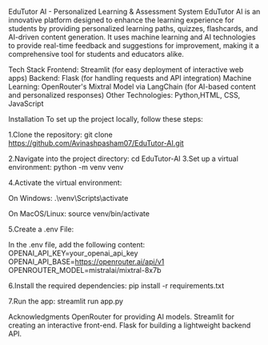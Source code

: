 EduTutor AI - Personalized Learning & Assessment System
EduTutor AI is an innovative platform designed to enhance the learning experience for students by providing personalized learning paths, quizzes, flashcards, and AI-driven content generation. It uses machine learning and AI technologies to provide real-time feedback and suggestions for improvement, making it a comprehensive tool for students and educators alike.

Tech Stack
Frontend: Streamlit (for easy deployment of interactive web apps)
Backend: Flask (for handling requests and API integration)
Machine Learning: OpenRouter's Mixtral Model via LangChain (for AI-based content and personalized responses)
Other Technologies: Python,HTML, CSS, JavaScript

Installation
To set up the project locally, follow these steps:

1.Clone the repository:
git clone https://github.com/Avinashpasham07/EduTutor-AI.git

2.Navigate into the project directory:
cd EduTutor-AI
3.Set up a virtual environment:
python -m venv venv

4.Activate the virtual environment:

On Windows:
.\venv\Scripts\activate

On MacOS/Linux:
source venv/bin/activate

5.Create a .env File:

In the .env file, add the following content:
OPENAI_API_KEY=your_openai_api_key
OPENAI_API_BASE=https://openrouter.ai/api/v1
OPENROUTER_MODEL=mistralai/mixtral-8x7b

6.Install the required dependencies:
pip install -r requirements.txt

7.Run the app:
streamlit run app.py

Acknowledgments
OpenRouter for providing AI models.
Streamlit for creating an interactive front-end.
Flask for building a lightweight backend API.



